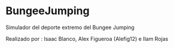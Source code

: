 # BungeeJumping
Simulador del deporte extremo del Bungee Jumping

Realizado por : Isaac Blanco, Alex Figueroa (Alefig12) e Ilam Rojas
